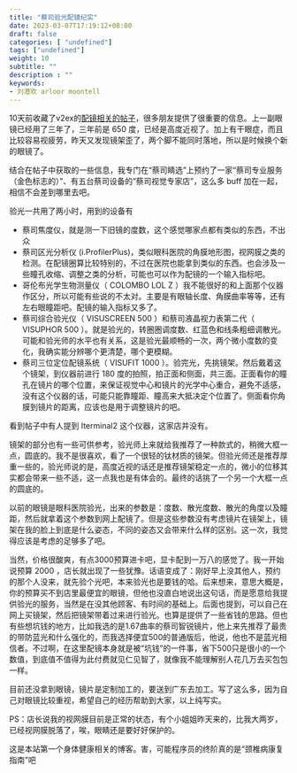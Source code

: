 ```yaml
---
title: "蔡司验光配镜纪实"
date: 2023-03-07T17:19:12+08:00
draft: false
categories: [ "undefined"]
tags: ["undefined"]
weight: 10
subtitle: ""
description : ""
keywords:
- 刘港欢 arloor moontell
---
```


10天前收藏了v2ex的[配镜相关的帖子](https://www.v2ex.com/t/917805?p=2#reply123)，很多朋友提供了很重要的信息。上一副眼镜已经用了三年了，三年前是 650 度，已经是高度近视了。加上有干眼症，而且比较容易视疲劳，昨天又发现镜架歪了，两个脚不能同时落地，所以是时候换个新的眼镜了。

结合在帖子中获取的一些信息，我专门在“蔡司睛选”上预约了一家“蔡司专业服务（金色标志的）”、有五台蔡司设备的“蔡司视觉专家店”，这么多 buff 加在一起，相信不会差到哪里去吧。

验光一共用了两小时，用到的设备有
- 蔡司焦度仪，就是测一下旧镜的度数，这个感觉哪家点都有类似的东西，不出众
- 蔡司区光分析仪 (i.ProfilerPlus)，类似眼科医院的角膜地形图，视网膜之类的检测。在配镜圈算比较特别的，不过在医院也能拿到类似的东西。也会涉及一些瞳孔收缩、调整之类的分析，可能也可以作为配镜的一个输入指标吧。
- 哥伦布光学生物测量仪（ COLOMBO LOL Z ）我不能很好的和上面那个仪器作区分，所以可能有些说的不太对。主要是有眼轴长度、角膜曲率等等，还有左右眼瞳距吧。配镜的输入指标又多了。
- 蔡司综合验光仪（ VISUSCREEN 500 ）和蔡司液晶视力表第二代（ VISUPHOR 500 ）。就是验光的，转圈圈调度数、红蓝色和线条粗细调散光。可能和验光师的水平也有关系，这是验光最顺畅的一次，两个微小度数的变化，我确实能分辨哪个更清楚，哪个更模糊。
- 蔡司三位定位配镜系统（ VISUFIT 1000 ）。验完光，先挑镜架。然后戴着这个镜架，到仪器前进行 180 度的拍照，拍正面和侧面，共三面。正面看你的瞳孔在镜片的哪个位置，来保证视觉中心和镜片的光学中心重合，避免不适感，没有这个仪器的话，可能只能靠瞳距、瞳高来大抵决定个位置了。侧面看你角膜到镜片的距离，应该也是用于调整镜片的吧。

看到帖子中有人提到 Iterminal2 这个仪器，这家店并没有。

镜架的部分也有一些可供参考，验光师上来就给我推荐了一种款式的，稍微大框一点，圆底的。我不是很喜欢，看了一个很轻的钛材质的镜架。但验光师还是推荐厚重一些的，验光师说的是，高度近视的话还是推荐镜架稳定一点的，微小的位移其实都会带来一些不适，这一点我也是有体会的。最终的话挑了一个另一个大框一点的圆底的。

以前的眼镜是眼科医院验光，出来的参数是：度数、散光度数、散光的角度以及瞳距，然后就拿着这个参数到网上配镜了。但是这些参数没有考虑镜片在镜架上，镜架在我的脸上到底是什么姿态，不同的姿态又会带来什么样的区别。这一次，我觉得应该是考虑的足够多了吧。

当然，价格很酸爽，有点3000预算进卡吧，显卡配到一万八的感觉了。我一开始说预算 2000 ，店长就出现了一些犹豫。话语变成了：刚好早上没其他人，预约的那个人没来，就先验个光吧，本来验光也是要钱的哈。后来想来，意思大概是，你的预算买不到店里最便宜的眼镜，但他也没直白地说出这句话，而是愿意给我提供验光的服务，当然是在没其他顾客、有时间的基础上。后面也提到，可以自己在网上买镜架，然后把镜架带着过来进行验光。也算是提供了一些省钱的思路。但也有些想坑钱的地方，比如我选的是1.67曲率的蔡司智锐镜片，他上来先推荐了最贵的带防蓝光和什么强化的，而我选择便宜500的普通版后，他说，他也不是蓝光相信者。不过啊，在这里配镜本身就是被“坑钱”的一件事，省下500只是很小的一个数值，到底值不值得为此付费就见仁见智了，就像我不能理解别人花几万去买包包一样。

目前还没拿到眼镜，镜片是定制加工的，要送到广东去加工。写了这么多，因为自己对眼镜比较重视，希望自己的经历帮助到大家，以上纯写实。

PS：店长说我的视网膜目前是正常的状态，有个小姐姐昨天来的，比我大两岁，已经视网膜脱落了，唉，眼睛还是要好好保护的。

这是本站第一个身体健康相关的博客。害，可能程序员的终阶真的是“颈椎病康复指南”吧